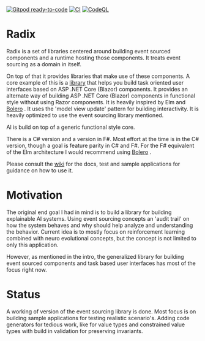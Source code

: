 [![Gitpod ready-to-code](https://img.shields.io/badge/Gitpod-ready--to--code-blue?logo=gitpod)](https://gitpod.io/#https://github.com/MCGPPeters/Radix)
[![CI](https://github.com/MCGPPeters/Radix/actions/workflows/dotnet-core.yml/badge.svg?branch=main)](https://github.com/MCGPPeters/Radix/actions/workflows/dotnet-core.yml)
[![CodeQL](https://github.com/MCGPPeters/Radix/actions/workflows/codeql-analysis.yml/badge.svg?branch=main)](https://github.com/MCGPPeters/Radix/actions/workflows/codeql-analysis.yml)

# Radix

Radix is a set of libraries centered around building event sourced components and a runtime hosting those components. It treats event sourcing as a domain in itself. 

On top of that it provides libraries that make use of these components. A core example of this is a [library](https://github.com/MCGPPeters/Radix/wiki/Task-based-ASP-,NET-Components) that helps you build task oriented user interfaces based on ASP .NET Core (Blazor) components. It provides an alternate way of building ASP .NET Core (Blazor) components in functional style without using Razor components. It is heavily inspired by Elm and [Bolero](https://github.com/fsbolero/bolero) . It uses the 'model view update' pattern for building interactivity. It is heavily optimized to use the event sourcing library mentioned.

Al is build on top of a generic functional style core.

There is a C# version and a version in F#. Most effort at the time is in the C# version, though a goal is feature parity in C# and F#. For the F# equivalent of the Elm architecture I would recommend using [Bolero](https://github.com/fsbolero/bolero) .

Please consult the [wiki](https://github.com/MCGPPeters/Radix/wiki) for the docs, test and sample applications for guidance on how to use it.

# Motivation

The original end goal I had in mind is to build a library for building explainable AI systems. Using event sourcing concepts an 'audit trail' on how the system behaves and why should help analyze and understanding the behavior. Current idea is to mostly focus on reinforcement learning combined with neuro evolutional concepts, but the concept is not limited to only this application.

However, as mentioned in the intro, the generalized library for building event sourced components and task based user interfaces has most of the focus right now. 

# Status

A working of version of the event sourcing library is done.  Most focus is on building sample applications for testing realistic scenario's. Adding code generators for tedious work, like for value types and constrained value types with build in validation for preserving invariants.

